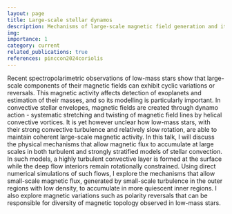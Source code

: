```yaml
---
layout: page
title: Large-scale stellar dynamos
description: Mechanisms of large-scale magnetic field generation and its role
img: 
importance: 1
category: current
related_publications: true
references: pinccon2024coriolis
---
```



Recent spectropolarimetric observations of low-mass stars show that large-scale components of their magnetic fields can exhibit cyclic variations or reversals. This magnetic activity affects detection of exoplanets and estimation of their masses, and so its modelling is particularly important.  In convective stellar envelopes, magnetic fields are created through dynamo action - systematic stretching and twisting of magnetic field lines by helical convective vortices. It is yet however unclear how low-mass stars, with their strong convective turbulence and relatively slow rotation, are able to maintain coherent large-scale magnetic activity. In this talk, I will discuss the physical mechanisms that allow magnetic flux to accumulate at large scales in both turbulent and strongly stratified models of stellar convection. In such models, a highly turbulent convective layer is formed at the surface while the deep flow interiors remain rotationally constrained. Using direct numerical simulations of such flows, I explore the mechanisms that allow small-scale magnetic flux, generated by small-scale turbulence in the outer regions with low density, to accumulate in more quiescent inner regions. I also explore magnetic variations such as polarity reversals that can be responsible for diversity of magnetic topology observed in low-mass stars.

